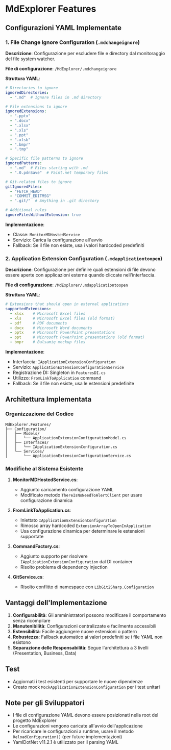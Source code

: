 ﻿# MdExplorer Features

## Configurazioni YAML Implementate

### 1. File Change Ignore Configuration (`.mdchangeignore`)

**Descrizione**: Configurazione per escludere file e directory dal monitoraggio del file system watcher.

**File di configurazione**: `/MdExplorer/.mdchangeignore`

**Struttura YAML**:

```YAML
# Directories to ignore
ignoredDirectories:
  - ".md"  # Ignore files in .md directory

# File extensions to ignore
ignoredExtensions:
  - ".pptx"
  - ".docx"
  - ".xlsx"
  - ".xls"
  - ".ppt"
  - ".xlsb"
  - ".bmpr"
  - ".tmp"

# Specific file patterns to ignore
ignoredPatterns:
  - ".md"  # Files starting with .md
  - ".0.pdnSave"  # Paint.net temporary files

# Git-related files to ignore
gitIgnoredFiles:
  - "FETCH_HEAD"
  - "COMMIT_EDITMSG"
  - ".git/"  # Anything in .git directory

# Additional rules
ignoreFilesWithoutExtension: true
```

**Implementazione**:

* Classe: `MonitorMDHostedService`
* Servizio: Carica la configurazione all'avvio
* Fallback: Se il file non esiste, usa i valori hardcoded predefiniti

### 2. Application Extension Configuration (`.mdapplicationtoopen`)

**Descrizione**: Configurazione per definire quali estensioni di file devono essere aperte con applicazioni esterne quando cliccate nell'interfaccia.

**File di configurazione**: `/MdExplorer/.mdapplicationtoopen`

**Struttura YAML**:

```YAML
# Extensions that should open in external applications
supportedExtensions:
  - xlsx    # Microsoft Excel files
  - xls     # Microsoft Excel files (old format)
  - pdf     # PDF documents
  - docx    # Microsoft Word documents
  - pptx    # Microsoft PowerPoint presentations
  - ppt     # Microsoft PowerPoint presentations (old format)
  - bmpr    # Balsamiq mockup files
```

**Implementazione**:

* Interfaccia: `IApplicationExtensionConfiguration`
* Servizio: `ApplicationExtensionConfigurationService`
* Registrazione DI: Singleton in `FeaturesDI.cs`
* Utilizzo: `FromLinkToApplication` command
* Fallback: Se il file non esiste, usa le estensioni predefinite

## Architettura Implementata

### Organizzazione del Codice

```
MdExplorer.Features/
├── Configuration/
│   ├── Models/
│   │   └── ApplicationExtensionConfigurationModel.cs
│   ├── Interfaces/
│   │   └── IApplicationExtensionConfiguration.cs
│   └── Services/
│       └── ApplicationExtensionConfigurationService.cs
```

### Modifiche al Sistema Esistente

1. **MonitorMDHostedService.cs**:
   * Aggiunto caricamento configurazione YAML
   * Modificato metodo `ThereIsNoNeedToAlertClient` per usare configurazione dinamica

2. **FromLinkToApplication.cs**:
   * Iniettato `IApplicationExtensionConfiguration`
   * Rimosso array hardcoded `ExtensionArrayToOpenInApplication`
   * Usa configurazione dinamica per determinare le estensioni supportate

3. **CommandFactory.cs**:
   * Aggiunto supporto per risolvere `IApplicationExtensionConfiguration` dal DI container
   * Risolto problema di dependency injection

4. **GitService.cs**:
   * Risolto conflitto di namespace con `LibGit2Sharp.Configuration`

## Vantaggi dell'Implementazione

1. **Configurabilità**: Gli amministratori possono modificare il comportamento senza ricompilare
2. **Manutenibilità**: Configurazioni centralizzate e facilmente accessibili
3. **Estensibilità**: Facile aggiungere nuove estensioni o pattern
4. **Robustezza**: Fallback automatico ai valori predefiniti se i file YAML non esistono
5. **Separazione delle Responsabilità**: Segue l'architettura a 3 livelli (Presentation, Business, Data)

## Test

* Aggiornati i test esistenti per supportare le nuove dipendenze
* Creato mock `MockApplicationExtensionConfiguration` per i test unitari

## Note per gli Sviluppatori

* I file di configurazione YAML devono essere posizionati nella root del progetto MdExplorer
* Le configurazioni vengono caricate all'avvio dell'applicazione
* Per ricaricare le configurazioni a runtime, usare il metodo `ReloadConfiguration()` (per future implementazioni)
* YamlDotNet v11.2.1 è utilizzato per il parsing YAML

<br />

